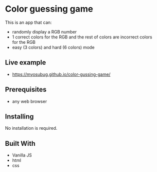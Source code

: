 # Color guessing game

This is an app that can:

* randomly display a RGB number
* 1 correct colors for the RGB and the rest of colors are incorrect colors for the RGB
* easy (3 colors) and hard (6 colors) mode

## Live example

* https://myosubug.github.io/color-gussing-game/

## Prerequisites

* any web browser

## Installing

No installation is required.

## Built With

* Vanilla JS
* html
* css
